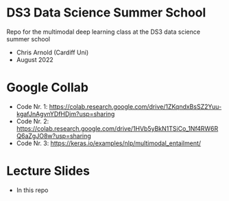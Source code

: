 # DS3 Data Science Summer School 
Repo for the multimodal deep learning class at the DS3 data science summer school
* Chris Arnold (Cardiff Uni)
* August 2022


# Google Collab 
* Code Nr. 1: https://colab.research.google.com/drive/1ZKqndxBsSZ2Yuu-kgafJnAgvnYDfHDjm?usp=sharing
* Code Nr. 2: https://colab.research.google.com/drive/1HVb5yBkN1TSiCo_1Nf4RW6RQ6aZgJO8w?usp=sharing
* Code Nr. 3: https://keras.io/examples/nlp/multimodal_entailment/

# Lecture Slides 
* In this repo 

